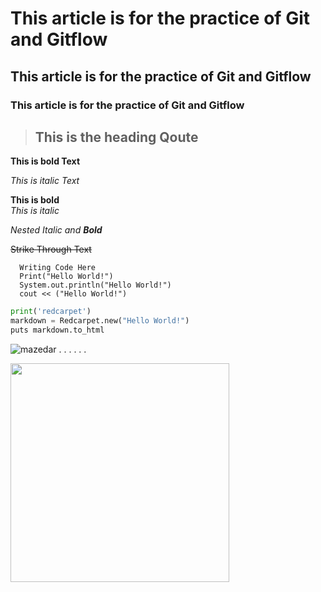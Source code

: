 # This article is for the practice of Git and Gitflow
## This article is for the practice of Git and Gitflow
### This article is for the practice of Git and Gitflow


>## This is the heading Qoute

**This is bold Text**

*This is italic Text*

__This is bold__  
_This is italic_


_Nested Italic and **Bold**_

~~Strike Through Text~~

``` 
  Writing Code Here 
  Print("Hello World!") 
  System.out.println("Hello World!")
  cout << ("Hello World!")

```

```python
print('redcarpet')
markdown = Redcarpet.new("Hello World!")
puts markdown.to_html
```


![mazedar](https://user-images.githubusercontent.com/40295656/153543707-8ddd42bc-b283-43cf-8a00-130c4bcd638a.jpg)
.
.
.
.
.
.

<img src="https://user-images.githubusercontent.com/40295656/104624837-df476700-56b5-11eb-8bc3-05df2b22e8bb.jpg"  height='350px' />
